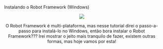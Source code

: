 Instalando o Robot Framework (Windows)

<div align="center">
<img src="[Instala-o-e-configura-o-Robot-Framework/blob/main/r1.webp](https://github.com/fabiosouthsystem/Instala-o-e-configura-o-Robot-Framework/blob/main/r1.webp)">


O Robot Framework é multi-plataforma, mas nesse tutorial direi o passo-a-passo para instalá-lo no Windows, então bora instalar o Robot Framework??? Irei mostrar o jeito mais tranquilo de fazer, existem outras formas, mas hoje vamos por esta!
